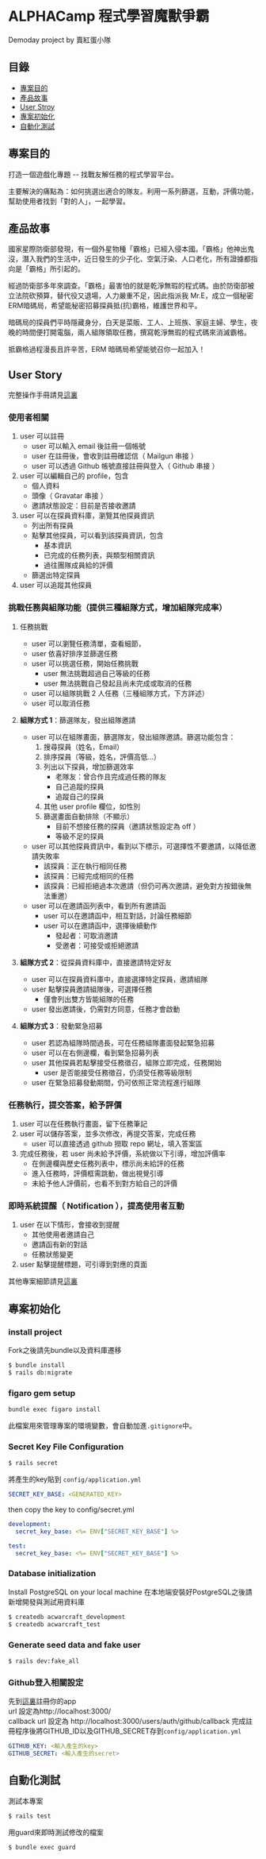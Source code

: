# ALPHACamp 程式學習魔獸爭霸
Demoday project by 賣紅蛋小隊

## 目錄

* [專案目的](#專案目的)
* [產品故事](#產品故事)
* [User Stroy](#user-stroy)
* [專案初始化](#專案初始化)
* [自動化測試](#自動化測試)

## 專案目的

打造一個遊戲化專題 -- 找戰友解任務的程式學習平台。

主要解決的痛點為：如何挑選出適合的隊友。利用一系列篩選，互動，評價功能，幫助使用者找到「對的人」，一起學習。

## 產品故事

國家星際防衛部發現，有一個外星物種「霸格」已經入侵本國。「霸格」他神出鬼沒，潛入我們的生活中，近日發生的少子化、空氣汙染、人口老化，所有證據都指向是「霸格」所引起的。

經過防衛部多年來調查。「霸格」最害怕的就是乾淨無瑕的程式碼。由於防衛部被立法院砍預算，替代役又退場，人力嚴重不足，因此指派我 Mr.E，成立一個秘密ERM暗碼局，希望能秘密招募探員抵(抗)霸格，維護世界和平。

暗碼局的探員們平時隱藏身分，白天是菜販、工人、上班族、家庭主婦、學生，夜晚的時間便打開電腦，兩人組隊領取任務，撰寫乾淨無瑕的程式碼來消滅霸格。

抵霸格過程漫長且許辛苦，ERM 暗碼局希望能號召你一起加入！

## User Story

完整操作手冊請見[這裏](erm_manual.md)

### 使用者相關

1. user 可以註冊
    * user 可以輸入 email 後註冊一個帳號
    * user 在註冊後，會收到註冊確認信（ Mailgun 串接 ）
    * user 可以透過 Github 帳號直接註冊與登入（ Github 串接 ）
2. user 可以編輯自己的 profile，包含
    * 個人資料
    * 頭像（ Gravatar 串接 ）
    * 邀請狀態設定：目前是否接收邀請
3. user 可以在探員資料庫，瀏覽其他探員資訊
    * 列出所有探員
    * 點擊其他探員，可以看到該探員資訊，包含
        * 基本資訊
        * 已完成的任務列表，與類型相關資訊
        * 過往團隊成員給的評價
    * 篩選出特定探員
4. user 可以追蹤其他探員

### 挑戰任務與組隊功能（提供三種組隊方式，增加組隊完成率）

1. 任務挑戰
    * user 可以瀏覽任務清單，查看細節，
    * user 依喜好排序並篩選任務
    * user 可以挑選任務，開始任務挑戰
        * user 無法挑戰超過自己等級的任務
        * user 無法挑戰自己發起且尚未完成或取消的任務
    * user 可以組隊挑戰 2 人任務（三種組隊方式，下方詳述）
    * user 可以取消任務

2. **組隊方式 1**：篩選隊友，發出組隊邀請
    * user 可以在組隊畫面，篩選隊友，發出組隊邀請。篩選功能包含：
        1. 搜尋探員（姓名，Email）
        2. 排序探員（等級，姓名，評價高低...）
        3. 列出以下探員，增加篩選效率
            * 老隊友：曾合作且完成過任務的隊友
            * 自己追蹤的探員
            * 追蹤自己的探員
        4. 其他 user profile 欄位，如性別
        5. 篩選畫面自動排除（不顯示）
            * 目前不想接任務的探員（邀請狀態設定為 off ）
            * 等級不足的探員
    * user 可以其他探員資訊中，看到以下標示，可選擇性不要邀請，以降低邀請失敗率
        * 該探員：正在執行相同任務
        * 該探員：已經完成相同的任務
        * 該探員：已經拒絕過本次邀請（但仍可再次邀請，避免對方按錯後無法重邀）
    * user 可以在邀請函列表中，看到所有邀請函
        * user 可以在邀請函中，相互對話，討論任務細節
        * user 可以在邀請函中，選擇後續動作
            * 發起者：可取消邀請
            * 受邀者：可接受或拒絕邀請

3. **組隊方式 2**：從探員資料庫中，直接邀請特定好友
    * user 可以在探員資料庫中，直接選擇特定探員，邀請組隊
    * user 點擊探員邀請組隊後，可選擇任務
        * 僅會列出雙方皆能組隊的任務
    * user 發出邀請後，仍需對方同意，任務才會啟動

4. **組隊方式 3**：發動緊急招募
    * user 若認為組隊時間過長，可在任務組隊畫面發起緊急招募
    * user 可以在右側邊欄，看到緊急招募列表
    * user 其他探員若點擊接受任務徵召，組隊立即完成，任務開始
        * user 是否能接受任務徵召，仍須受任務等級限制  
    * user 在緊急招募發動期間，仍可依照正常流程進行組隊

### 任務執行，提交答案，給予評價

1. user 可以在任務執行畫面，留下任務筆記
2. user 可以儲存答案，並多次修改，再提交答案，完成任務
    * user 可以直接透過 github 撈取 repo 網址，填入答案區
3. 完成任務後，若 user 尚未給予評價，系統做以下引導，增加評價率
    * 在側邊欄與歷史任務列表中，標示尚未給評的任務
    * 進入任務時，評價框需跳動，做出視覺引導
    * 未給予他人評價前，也看不到對方給自己的評價

### 即時系統提醒（ Notification ），提高使用者互動

1. user 在以下情形，會接收到提醒
    * 其他使用者邀請自己
    * 邀請函有新的對話
    * 任務狀態變更
2. user 點擊提醒標題，可引導到對應的頁面


其他專案細節請見[這裏](erm_manual.md)


## 專案初始化

### install project
Fork之後請先bundle以及資料庫遷移  
```bash
$ bundle install
$ rails db:migrate
```

### figaro gem setup
```bash
bundle exec figaro install
```
此檔案用來管理專案的環境變數，會自動加進`.gitignore`中。

### Secret Key File Configuration
```bash
$ rails secret
```

將產生的key貼到 `config/application.yml`
```yml
SECRET_KEY_BASE: <GENERATED_KEY>
```
then copy the key to config/secret.yml
```yml
development:
  secret_key_base: <%= ENV["SECRET_KEY_BASE"] %>

test:
  secret_key_base: <%= ENV["SECRET_KEY_BASE"] %>
```

### Database initialization
Install PostgreSQL on your local machine
在本地端安裝好PostgreSQL之後請新增開發與測試用資料庫
```bash
$ createdb acwarcraft_development
$ createdb acwarcraft_test
```

### Generate seed data and fake user
```
$ rails dev:fake_all
```

### Github登入相關設定
先到[這裏](https://github.com/settings/applications/new)註冊你的app  
url 設定為http://localhost:3000/   
callback url 設定為 http://localhost:3000/users/auth/github/callback
完成註冊程序後將GITHUB_ID以及GITHUB_SECRET存到`config/application.yml`
```yml
GITHUB_KEY: <輸入產生的key>
GITHUB_SECRET: <輸入產生的secret>
```

## 自動化測試  
測試本專案  
```bash
$ rails test
```

用guard來即時測試修改的檔案  
```bash
$ bundle exec guard
```

